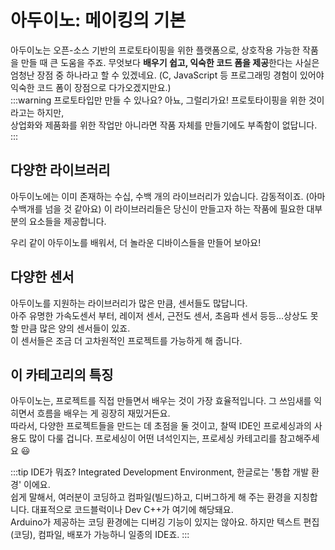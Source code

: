 # 아두이노: 메이킹의 기본

아두이노는 오픈-소스 기반의 프로토타이핑을 위한 플랫폼으로, 상호작용 가능한 작품을 만들 때 큰 도움을 주죠. 무엇보다 **배우기 쉽고, 익숙한 코드 폼을 제공**한다는 사실은 엄청난 장점 중 하나라고 할 수 있겠네요. (C, JavaScript 등 프로그래밍 경험이 있어야 익숙한 코드 폼이 장점으로 다가오겠지만요.)  
:::warning 프로토타입만 만들 수 있나요?
아뇨, 그럴리가요! 프로토타이핑을 위한 것이라고는 하지만,  
상업화와 제품화를 위한 작업만 아니라면 작품 자체를 만들기에도 부족함이 없답니다.
:::

## 다양한 라이브러리

아두이노에는 이미 존재하는 수십, 수백 개의 라이브러리가 있습니다. 감동적이죠. (아마 수백개를 넘을 것 같아요) 이 라이브러리들은 당신이 만들고자 하는 작품에 필요한 대부분의 요소들을 제공합니다.  
  
우리 같이 아두이노를 배워서, 더 놀라운 디바이스들을 만들어 보아요!

## 다양한 센서

아두이노를 지원하는 라이브러리가 많은 만큼, 센서들도 많답니다.  
아주 유명한 가속도센서 부터, 레이저 센서, 근전도 센서, 초음파 센서 등등...상상도 못할 만큼 많은 양의 센서들이 있죠.  
이 센서들은 조금 더 고차원적인 프로젝트를 가능하게 해 줍니다.

## 이 카테고리의 특징

아두이노는, 프로젝트를 직접 만들면서 배우는 것이 가장 효율적입니다. 그 쓰임새를 익히면서 흐름을 배우는 게 굉장히 재밌거든요.  
따라서, 다양한 프로젝트들을 만드는 데 초점을 둘 것이고, 찰떡 IDE인 프로세싱과의 사용도 많이 다룰 겁니다. 프로세싱이 어떤 녀석인지는, 프로세싱 카테고리를 참고해주세요 :smiley:

:::tip IDE가 뭐죠?
Integrated Development Environment, 한글로는 '통합 개발 환경' 이에요.  
쉽게 말해서, 여러분이 코딩하고 컴파일(빌드)하고, 디버그하게 해 주는 환경을 지칭합니다. 대표적으로 코드블럭이나 Dev C++가 여기에 해당돼요.  
Arduino가 제공하는 코딩 환경에는 디버깅 기능이 있지는 않아요. 하지만 텍스트 편집(코딩), 컴파일, 배포가 가능하니 일종의 IDE죠.
:::
